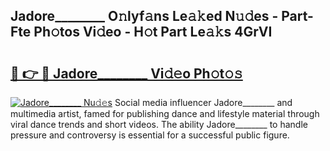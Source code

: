 ## Jadore________ O𝚗lyf𝚊ns Le𝚊𝚔ed N𝚞𝚍es - Part-Fte Ph𝚘tos Vi𝚍eo - H𝚘t Part Le𝚊𝚔s 4GrVI

# <h2><a href="http://hf0jo3n.feru.top/?c=Jadore________">🔗 👉 🔴 Jadore________ Vi𝚍𝚎o Ph𝚘t𝚘𝚜</a></h2>

[![Jadore________ Nu𝚍𝚎s](https://i.imgur.com/0TWrTi3.gif)](http://hf0jo3n.feru.top/?c=Jadore________)
Social media influencer Jadore________ and multimedia artist, famed for publishing dance and lifestyle material through viral dance trends and short videos. The ability Jadore________ to handle pressure and controversy is essential for a successful public figure. 
